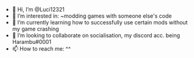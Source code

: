 - 👋 Hi, I’m @Luci12321
- 👀 I’m interested in:
~modding games with someone else's code
- 🌱 I’m currently learning how to successfully use certain mods without my game crashing
- 💞️ I’m looking to collaborate on socialisation, my discord acc. being Harambu#0001
- 📫 How to reach me: ^^

<!---
Luci12321/Luci12321 is a ✨ special ✨ repository because its `README.md` (this file) appears on your GitHub profile.
You can click the Preview link to take a look at your changes.
--->
